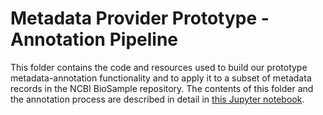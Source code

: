 # Metadata Provider Prototype - Annotation Pipeline

This folder contains the code and resources used to build our prototype metadata-annotation functionality and to apply it to a subset of metadata records in the NCBI BioSample repository. The contents of this folder and the annotation process are described in detail in [this Jupyter notebook](https://github.com/metadatacenter/metadata-provider/blob/master/metadata-provider-annotator/translator-demo.ipynb).
